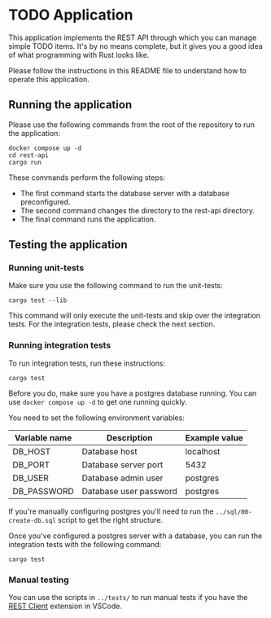 # TODO Application

This application implements the REST API through which you can manage simple TODO items.
It's by no means complete, but it gives you a good idea of what programming with Rust looks like.

Please follow the instructions in this README file to understand how to operate this application.

## Running the application

Please use the following commands from the root of the repository to run the application:

```shell
docker compose up -d
cd rest-api
cargo run
```

These commands perform the following steps:

* The first command starts the database server with a database preconfigured.
* The second command changes the directory to the rest-api directory.
* The final command runs the application.

## Testing the application

### Running unit-tests

Make sure you use the following command to run the unit-tests:

```shell
cargo test --lib
```

This command will only execute the unit-tests and skip over the integration tests.
For the integration tests, please check the next section.

### Running integration tests

To run integration tests, run these instructions:

```shell
cargo test
```

Before you do, make sure you have a postgres database running.
You can use `docker compose up -d` to get one running quickly.

You need to set the following environment variables:

| Variable name | Description            | Example value |
| ------------- | ---------------------- | ------------- |
| DB_HOST       | Database host          | localhost     |
| DB_PORT       | Database server port   | 5432          |
| DB_USER       | Database admin user    | postgres      |
| DB_PASSWORD   | Database user password | postgres      |

If you're manually configuring postgres you'll need to run
the `../sql/00-create-db.sql` script to get the right structure.

Once you've configured a postgres server with a database, you can run the 
integration tests with the following command:

```shell
cargo test
```

### Manual testing

You can use the scripts in `../tests/` to run manual tests if you have the 
[REST Client](https://marketplace.visualstudio.com/items?itemName=humao.rest-client) extension in VSCode.
